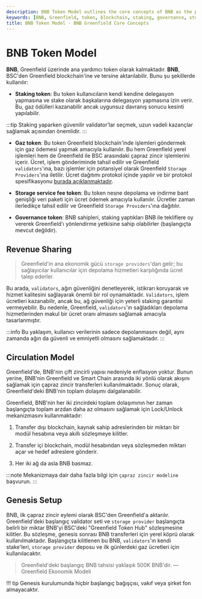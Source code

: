 ```yaml
---
description: BNB Token Model outlines the core concepts of BNB as the primary utility token within the Greenfield ecosystem, its various uses, revenue sharing, circulation model, and genesis setup.
keywords: [BNB, Greenfield, token, blockchain, staking, governance, storage]
title: BNB Token Model - BNB Greenfield Core Concepts
---
```


# BNB Token Model

**BNB**, Greenfield üzerinde ana yardımcı token olarak kalmaktadır. **BNB**, BSC'den Greenfield blockchain'ine ve tersine aktarılabilir. Bunu şu şekillerde kullanılır:

- **Staking token**: Bu token kullanıcıların kendi kendine delegasyon yapmasına ve stake olarak başkalarına delegasyon yapmasına izin verir. Bu, gaz ödülleri kazanabilir ancak uygunsuz davranış sonucu kesinti yapılabilir.
  
:::tip
Staking yaparken güvenilir validator'lar seçmek, uzun vadeli kazançlar sağlamak açısından önemlidir.
:::

- **Gaz token**: Bu token Greenfield blockchain'inde işlemleri göndermek için gaz ödemesi yapmak amacıyla kullanılır. Bu hem Greenfield yerel işlemleri hem de Greenfield ile BSC arasındaki çapraz zincir işlemlerini içerir. Ücret, işlem gönderiminde tahsil edilir ve Greenfield `validators`'ına, bazı işlemler için potansiyel olarak Greenfield `Storage Providers`'ına iletilir. Ücret dağıtımı protokol içinde yapılır ve bir protokol spesifikasyonu [burada açıklanmaktadır](https://github.com/bnb-chain/greenfield-cosmos-sdk/blob/master/docs/spec/fee_distribution/f1_fee_distr.pdf).
  
- **Storage service fee token**: Bu token nesne depolama ve indirme bant genişliği veri paketi için ücret ödemek amacıyla kullanılır. Ücretler zaman ilerledikçe tahsil edilir ve Greenfield `Storage Providers`'ına dağıtılır.
  
- **Governance token**: BNB sahipleri, staking yaptıkları BNB ile tekliflere oy vererek Greenfield'ı yönlendirme yetkisine sahip olabilirler (başlangıçta mevcut değildir).

## Revenue Sharing

> Greenfield'in ana ekonomik gücü `storage providers`'dan gelir; bu sağlayıcılar kullanıcılar için depolama hizmetleri karşılığında ücret talep ederler. 

Bu arada, `validators`, ağın güvenliğini denetleyerek, istikrarı koruyarak ve hizmet kalitesini sağlayarak önemli bir rol oynamaktadır. `Validators`, işlem ücretleri kazanabilir, ancak bu, ağ güvenliği için yeterli staking garantisi vermeyebilir. Bu nedenle, Greenfield, `validators`'ın sağladıkları depolama hizmetlerinden makul bir ücret oranı almasını sağlamak amacıyla tasarlanmıştır. 

:::info
Bu yaklaşım, kullanıcı verilerinin sadece depolanmasını değil, aynı zamanda ağın da güvenli ve emniyetli olmasını sağlamaktadır.
:::

## Circulation Model

Greenfield'de, BNB'nin çift zincirli yapısı nedeniyle enflasyon yoktur. Bunun yerine, BNB'nin Greenfield ve Smart Chain arasında iki yönlü olarak akışını sağlamak için çapraz zincir transferleri kullanılmaktadır. Sonuç olarak, Greenfield'deki BNB'nin toplam dolaşımı dalgalanabilir.

Greenfield, BNB'nin her iki zincirdeki toplam dolaşımının her zaman başlangıçta toplam arzdan daha az olmasını sağlamak için Lock/Unlock mekanizmasını kullanmaktadır:

1. Transfer dışı blockchain, kaynak sahip adreslerinden bir miktarı bir modül hesabına veya akıllı sözleşmeye kilitler.
   
2. Transfer içi blockchain, modül hesabından veya sözleşmeden miktarı açar ve hedef adreslere gönderir.

3. Her iki ağ da asla BNB basmaz.

:::note
Mekanizmaya dair daha fazla bilgi için `çapraz zincir modeline` başvurun.
:::

## Genesis Setup

BNB, ilk çapraz zincir eylemi olarak BSC'den Greenfield'a aktarılır. Greenfield'deki başlangıç validator seti ve `storage provider` başlangıçta belirli bir miktar BNB'yi BSC'deki "Greenfield Token Hub" sözleşmesine kilitler. Bu sözleşme, genesis sonrası BNB transferleri için yerel köprü olarak kullanılmaktadır. Başlangıçta kilitlenen bu BNB, `validators`'ın kendi stake'leri, `storage provider` deposu ve ilk günlerdeki gaz ücretleri için kullanılacaktır.

> Greenfield'deki başlangıç BNB tahsisi yaklaşık 500K BNB'dir.
— Greenfield Ekonomik Modeli

!!! tip
    Genesis kurulumunda hiçbir başlangıç bağışçısı, vakıf veya şirket fon almayacaktır.